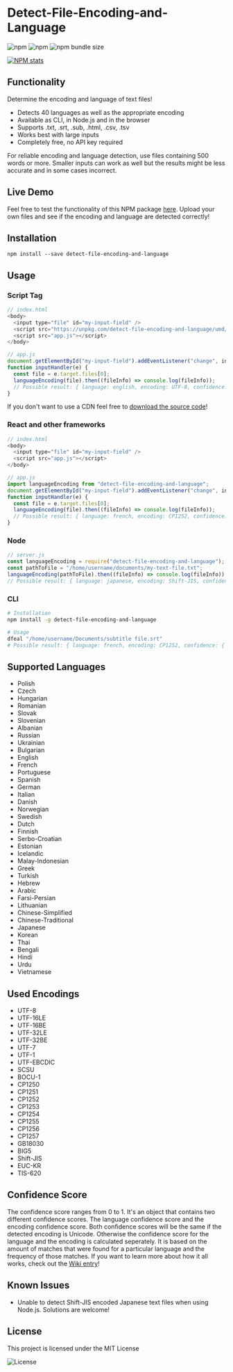 # Detect-File-Encoding-and-Language

![npm](https://img.shields.io/npm/dm/detect-file-encoding-and-language)
![npm](https://img.shields.io/npm/v/detect-file-encoding-and-language)
![npm bundle size](https://img.shields.io/bundlephobia/min/detect-file-encoding-and-language)

[![NPM stats](https://nodei.co/npm/detect-file-encoding-and-language.svg?downloadRank=true&downloads=true)](https://www.npmjs.org/package/detect-file-encoding-and-language)

## Functionality

Determine the encoding and language of text files!

- Detects 40 languages as well as the appropriate encoding
- Available as CLI, in Node.js and in the browser
- Supports .txt, .srt, .sub, .html, .csv, .tsv
- Works best with large inputs
- Completely free, no API key required

For reliable encoding and language detection, use files containing 500 words or more. Smaller inputs can work as well but the results might be less accurate and in some cases incorrect.

## Live Demo

Feel free to test the functionality of this NPM package [here](https://encoding-and-language-detector.netlify.app/). Upload your own files and see if the encoding and language are detected correctly!

## Installation

`npm install --save detect-file-encoding-and-language`

## Usage

### Script Tag

```js
// index.html
<body>
  <input type="file" id="my-input-field" />
  <script src="https://unpkg.com/detect-file-encoding-and-language/umd/language-encoding.min.js"></script>
  <script src="app.js"></script>
</body>

// app.js
document.getElementById("my-input-field").addEventListener("change", inputHandler);
function inputHandler(e) {
  const file = e.target.files[0];
  languageEncoding(file).then((fileInfo) => console.log(fileInfo));
  // Possible result: { language: english, encoding: UTF-8, confidence: { encoding: 1, language: 1 } }
}
```

If you don't want to use a CDN feel free to [download the source code](https://github.com/gignupg/Detect-File-Encoding-and-Language/wiki/Downloading-the-Source-Code)!

### React and other frameworks

```js
// index.html
<body>
  <input type="file" id="my-input-field" />
  <script src="app.js"></script>
</body>

// app.js
import languageEncoding from "detect-file-encoding-and-language";
document.getElementById("my-input-field").addEventListener("change", inputHandler);
function inputHandler(e) {
  const file = e.target.files[0];
  languageEncoding(file).then((fileInfo) => console.log(fileInfo));
  // Possible result: { language: french, encoding: CP1252, confidence: { encoding: 1, language: 0.97 } }
}
```

### Node

```js
// server.js
const languageEncoding = require("detect-file-encoding-and-language");
const pathToFile = "/home/username/documents/my-text-file.txt";
languageEncoding(pathToFile).then((fileInfo) => console.log(fileInfo));
// Possible result: { language: japanese, encoding: Shift-JIS, confidence: { encoding: 0.94, language: 0.94 } }
```

### CLI

```bash
# Installation
npm install -g detect-file-encoding-and-language

# Usage
dfeal "/home/username/Documents/subtitle file.srt"
# Possible result: { language: french, encoding: CP1252, confidence: { encoding: 0.99, language: 0.99 } }
```

## Supported Languages

- Polish
- Czech
- Hungarian
- Romanian
- Slovak
- Slovenian
- Albanian
- Russian
- Ukrainian
- Bulgarian
- English
- French
- Portuguese
- Spanish
- German
- Italian
- Danish
- Norwegian
- Swedish
- Dutch
- Finnish
- Serbo-Croatian
- Estonian
- Icelandic
- Malay-Indonesian
- Greek
- Turkish
- Hebrew
- Arabic
- Farsi-Persian
- Lithuanian
- Chinese-Simplified
- Chinese-Traditional
- Japanese
- Korean
- Thai
- Bengali
- Hindi
- Urdu
- Vietnamese

## Used Encodings

- UTF-8
- UTF-16LE
- UTF-16BE
- UTF-32LE
- UTF-32BE
- UTF-7
- UTF-1
- UTF-EBCDIC
- SCSU
- BOCU-1
- CP1250
- CP1251
- CP1252
- CP1253
- CP1254
- CP1255
- CP1256
- CP1257
- GB18030
- BIG5
- Shift-JIS
- EUC-KR
- TIS-620

## Confidence Score

The confidence score ranges from 0 to 1. It's an object that contains two different confidence scores. The language confidence score and the encoding confidence score. Both confidence scores will be the same if the detected encoding is Unicode. Otherwise the confidence score for the language and the encoding is calculated seperately. It is based on the amount of matches that were found for a particular language and the frequency of those matches. If you want to learn more about how it all works, check out the [Wiki entry](https://github.com/gignupg/Detect-File-Encoding-and-Language/wiki)!

## Known Issues

- Unable to detect Shift-JIS encoded Japanese text files when using Node.js. Solutions are welcome!

## License

This project is licensed under the MIT License

![License](https://img.shields.io/badge/License-MIT-yellowgreen)
